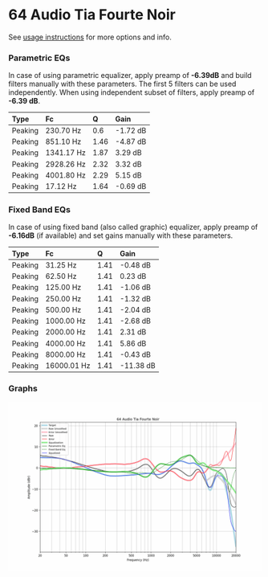 # 64 Audio Tia Fourte Noir
See [usage instructions](https://github.com/jaakkopasanen/AutoEq#usage) for more options and info.

### Parametric EQs
In case of using parametric equalizer, apply preamp of **-6.39dB** and build filters manually
with these parameters. The first 5 filters can be used independently.
When using independent subset of filters, apply preamp of **-6.39 dB**.

| Type    | Fc         |    Q | Gain     |
|:--------|:-----------|:-----|:---------|
| Peaking | 230.70 Hz  | 0.6  | -1.72 dB |
| Peaking | 851.10 Hz  | 1.46 | -4.87 dB |
| Peaking | 1341.17 Hz | 1.87 | 3.29 dB  |
| Peaking | 2928.26 Hz | 2.32 | 3.32 dB  |
| Peaking | 4001.80 Hz | 2.29 | 5.15 dB  |
| Peaking | 17.12 Hz   | 1.64 | -0.69 dB |

### Fixed Band EQs
In case of using fixed band (also called graphic) equalizer, apply preamp of **-6.16dB**
(if available) and set gains manually with these parameters.

| Type    | Fc          |    Q | Gain      |
|:--------|:------------|:-----|:----------|
| Peaking | 31.25 Hz    | 1.41 | -0.48 dB  |
| Peaking | 62.50 Hz    | 1.41 | 0.23 dB   |
| Peaking | 125.00 Hz   | 1.41 | -1.06 dB  |
| Peaking | 250.00 Hz   | 1.41 | -1.32 dB  |
| Peaking | 500.00 Hz   | 1.41 | -2.04 dB  |
| Peaking | 1000.00 Hz  | 1.41 | -2.68 dB  |
| Peaking | 2000.00 Hz  | 1.41 | 2.31 dB   |
| Peaking | 4000.00 Hz  | 1.41 | 5.86 dB   |
| Peaking | 8000.00 Hz  | 1.41 | -0.43 dB  |
| Peaking | 16000.01 Hz | 1.41 | -11.38 dB |

### Graphs
![](./64%20Audio%20Tia%20Fourte%20Noir.png)
